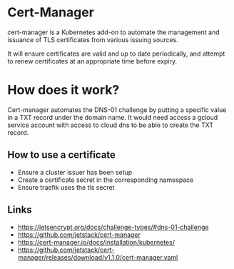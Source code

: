 # Cert-Manager

cert-manager is a Kubernetes add-on to automate the management and issuance of TLS certificates from various issuing sources.

It will ensure certificates are valid and up to date periodically, and attempt to renew certificates at an appropriate time before expiry.

# How does it work?

Cert-manager automates the DNS-01 challenge by putting a specific value in a TXT record under the domain name.
It would need access a gcloud service account with access to cloud dns to be able to create the TXT record.

## How to use a certificate

- Ensure a cluster issuer has been setup
- Create a certificate secret in the corresponding namespace
- Ensure traefik uses the tls secret

## Links
- https://letsencrypt.org/docs/challenge-types/#dns-01-challenge
- https://github.com/jetstack/cert-manager
- https://cert-manager.io/docs/installation/kubernetes/
- https://github.com/jetstack/cert-manager/releases/download/v1.1.0/cert-manager.yaml
